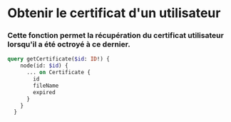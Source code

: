 # Obtenir le certificat d'un utilisateur

### Cette fonction permet la récupération du certificat utilisateur lorsqu'il a été octroyé à ce dernier.

```graphql
query getCertificate($id: ID!) {
    node(id: $id) {
      ... on Certificate {
        id
        fileName
        expired
      }
    }
  }

```
